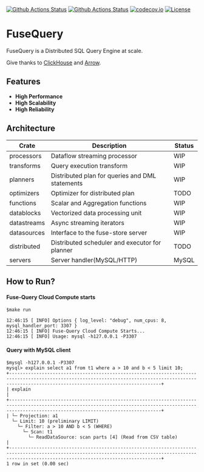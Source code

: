 [![Github Actions Status](https://github.com/datafusedev/fuse-query/workflows/FuseQuery%20Lint/badge.svg)](https://github.com/datafusedev/fuse-query/actions?query=workflow%3A%22FuseQuery+Lint%22)
[![Github Actions Status](https://github.com/datafusedev/fuse-query/workflows/FuseQuery%20Test/badge.svg)](https://github.com/datafusedev/fuse-query/actions?query=workflow%3A%22FuseQuery+Test%22)
[![codecov.io](https://codecov.io/gh/datafusedev/fuse-query/graphs/badge.svg)](https://codecov.io/gh/datafusedev/fuse-query/branch/master)
[![License](https://img.shields.io/badge/License-AGPL%203.0-blue.svg)](https://opensource.org/licenses/AGPL-3.0)

# FuseQuery

FuseQuery is a Distributed SQL Query Engine at scale.

Give thanks to [ClickHouse](https://github.com/ClickHouse/ClickHouse) and [Arrow](https://github.com/apache/arrow).

## Features

* **High Performance**
* **High Scalability**
* **High Reliability**


## Architecture

| Crate     | Description |  Status |
|-----------|-------------|-------------|
| processors | Dataflow streaming processor | WIP |
| transforms | Query execution transform | WIP |
| planners | Distributed plan for queries and DML statements | WIP |
| optimizers | Optimizer for distributed plan | TODO |
| functions | Scalar and Aggregation functions | WIP |
| datablocks | Vectorized data processing unit | WIP |
| datastreams | Async streaming iterators | WIP |
| datasources | Interface to the fuse-store server | WIP | 
| distributed | Distributed scheduler and executor for planner | TODO |
| servers | Server handler(MySQL/HTTP) | MySQL |

## How to Run?

#### Fuse-Query Cloud Compute starts
```
$make run

12:46:15 [ INFO] Options { log_level: "debug", num_cpus: 8, mysql_handler_port: 3307 }
12:46:15 [ INFO] Fuse-Query Cloud Compute Starts...
12:46:15 [ INFO] Usage: mysql -h127.0.0.1 -P3307
```

#### Query with MySQL client
```
$mysql -h127.0.0.1 -P3307
mysql> explain select a1 from t1 where a > 10 and b < 5 limit 10;
+----------------------------------------------------------------------------------------------------------------------------------------------------------------------------------------------------+
| explain                                                                                                                                                                                            |
+----------------------------------------------------------------------------------------------------------------------------------------------------------------------------------------------------+
| └─ Projection: a1
  └─ Limit: 10 (preliminary LIMIT)
    └─ Filter: a > 10 AND b < 5 (WHERE)
      └─ Scan: t1
        └─ ReadDataSource: scan parts [4] (Read from CSV table)                     |
+----------------------------------------------------------------------------------------------------------------------------------------------------------------------------------------------------+
1 row in set (0.00 sec)
```